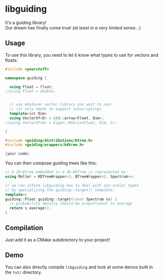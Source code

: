 # libguiding
It's a guiding library!  
Our dream has finally come true!
_(at least in a very limited sense…)_

## Usage
To use this library, you need to let it know what types to use for vectors and floats:

```c++
#include <yourstuff>

namespace guiding {

  using Float = float;
//using Float = double;


  // use whatever vector library you want to use!
  // (it only needs to support subscripting)
  template<int Dim>
  using VectorXf<D> = std::array<Float, Dim>;
//using VectorXf<D> = Eigen::Matrix<Float, Dim, 1>;

}

#include <guiding/distributions/btree.h>
#include <guiding/wrappers/kdtree.h>

{your code}
```

You can then compose guiding trees like this:

```c++
// A 2D-BTree embedded in a 3D-KDTree is represented by:
using Muller = KDTreeWrapper<3, BTreeWrapper<2, Spectrum>>;

// we can inform libguiding how to deal with non-scalar types
// by specializing the guiding::target() template:
template<>
guiding::Float guiding::target(const Spectrum &s) {
  // probability density should be proportional to average
  return s.average();
}
```

## Compilation
Just add it as a CMake subdirectory to your project!

## Demo
You can also directly compile `libguiding` and look at some demos
built in the `tst/` directory.
